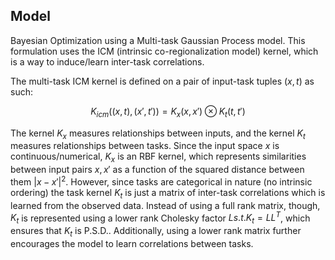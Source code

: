 ## Model

Bayesian Optimization using a Multi-task Gaussian Process model. This formulation uses the ICM (intrinsic co-regionalization model) kernel, which is a way to induce/learn inter-task correlations.

The multi-task ICM kernel is defined on a pair of input-task tuples $(x,t)$ as such:

$$
K_{icm} \left( (x,t),(x{\prime},t{\prime}) \right) = K_x(x,x{\prime}) \otimes K_t(t,t{\prime})
$$

The kernel $K_x$ measures relationships between inputs, and the kernel $K_t$ measures relationships between tasks.  Since the input space $x$ is continuous/numerical, $K_x$ is an RBF kernel, which represents similarities between input pairs $x,x{\prime}$ as a function of the squared distance between them $|x-x{\prime}|^2$. However, since tasks are categorical in nature (no intrinsic ordering) the task kernel $K_t$ is just a matrix of inter-task correlations which is learned from the observed data.  Instead of using a full rank matrix, though, $K_t$ is represented using a lower rank Cholesky factor $L s.t. K_t = LL^T$, which ensures that $K_t$ is P.S.D..  Additionally, using a lower rank matrix further encourages the model to learn correlations between tasks.

